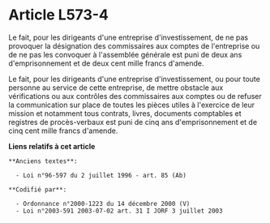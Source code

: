 # Article L573-4

Le fait, pour les dirigeants d'une entreprise d'investissement, de ne pas provoquer la désignation des commissaires aux
comptes de l'entreprise ou de ne pas les convoquer à l'assemblée générale est puni de deux ans d'emprisonnement et de deux
cent mille francs d'amende.

Le fait, pour les dirigeants d'une entreprise d'investissement, ou pour toute personne au service de cette entreprise, de
mettre obstacle aux vérifications ou aux contrôles des commissaires aux comptes ou de refuser la communication sur place de
toutes les pièces utiles à l'exercice de leur mission et notamment tous contrats, livres, documents comptables et registres
de procès-verbaux est puni de cinq ans d'emprisonnement et de cinq cent mille francs d'amende.

**Liens relatifs à cet article**

	**Anciens textes**:

	  - Loi n°96-597 du 2 juillet 1996 - art. 85 (Ab)

	**Codifié par**:

	  - Ordonnance n°2000-1223 du 14 décembre 2000 (V)
	  - Loi n°2003-591 2003-07-02 art. 31 I JORF 3 juillet 2003
